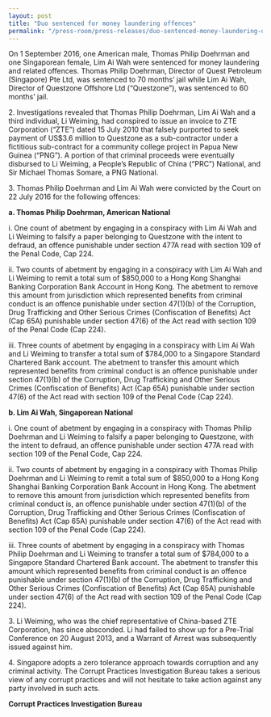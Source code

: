 ```yaml
---
layout: post
title: "Duo sentenced for money laundering offences"
permalink: "/press-room/press-releases/duo-sentenced-money-laundering-offences"
---
```

On 1 September 2016, one American male, Thomas Philip Doehrman and one Singaporean female, Lim Ai Wah were sentenced for money laundering and related offences. Thomas Philip Doehrman, Director of Quest Petroleum (Singapore) Pte Ltd, was sentenced to 70 months’ jail while Lim Ai Wah, Director of Questzone Offshore Ltd (“Questzone”), was sentenced to 60 months’ jail.     

2\.          Investigations revealed that Thomas Philip Doehrman, Lim Ai Wah and a third individual, Li Weiming, had conspired to issue an invoice to ZTE Corporation (“ZTE”) dated 15 July 2010 that falsely purported to seek payment of US$3.6 million to Questzone as a sub-contractor under a fictitious sub-contract for a community college project in Papua New Guinea (“PNG”).  A portion of that criminal proceeds were eventually disbursed to Li Weiming, a People’s Republic of China (“PRC”) National, and Sir Michael Thomas Somare, a PNG National.

3\.          Thomas Philip Doehrman and Lim Ai Wah were convicted by the Court on 22 July 2016 for the following offences:

**a. Thomas Philip Doehrman, American National**

i. One count of abetment by engaging in a conspiracy with Lim Ai Wah and Li Weiming to falsify a paper belonging to Questzone with the intent to defraud, an offence punishable under section 477A read with section 109 of the Penal Code, Cap 224.

ii. Two counts of abetment by engaging in a conspiracy with Lim Ai Wah and Li Weiming to remit a total sum of $850,000 to a Hong Kong Shanghai Banking Corporation Bank Account in Hong Kong. The abetment to remove this amount from jurisdiction which represented benefits from criminal conduct is  an offence punishable under section 47(1)(b) of the Corruption, Drug Trafficking and Other Serious Crimes (Confiscation of Benefits) Act (Cap 65A) punishable under section 47(6) of the Act read with section 109 of the Penal Code (Cap 224).

iii. Three counts of abetment by engaging in a conspiracy with Lim Ai Wah and Li Weiming to transfer a total sum of $784,000 to a Singapore Standard Chartered Bank account. The abetment to transfer this amount which represented benefits from criminal conduct is an offence punishable under section 47(1)(b) of the Corruption, Drug Trafficking and Other Serious Crimes (Confiscation of Benefits) Act (Cap 65A) punishable under section 47(6) of the Act read with section 109 of the Penal Code (Cap 224).

**b. Lim Ai Wah, Singaporean National**

i. One count of abetment by engaging in a conspiracy with Thomas Philip Doehrman and Li Weiming to falsify a paper belonging to Questzone, with the intent to defraud, an offence punishable under section 477A read with section 109 of the Penal Code, Cap 224.

ii. Two counts of abetment by engaging in a conspiracy with Thomas Philip Doehrman and Li Weiming to remit a total sum of $850,000 to a Hong Kong Shanghai Banking Corporation Bank Account in Hong Kong. The abetment to remove this amount from jurisdiction which represented benefits from criminal conduct is, an offence punishable under section 47(1)(b) of the Corruption, Drug Trafficking and Other Serious Crimes (Confiscation of Benefits) Act (Cap 65A) punishable under section 47(6) of the Act read with section 109 of the Penal Code (Cap 224).

iii. Three counts of abetment by engaging in a conspiracy with Thomas Philip Doehrman and Li Weiming to transfer a total sum of $784,000 to a Singapore Standard Chartered Bank account. The abetment to transfer this amount which represented benefits from criminal conduct is an offence punishable under section 47(1)(b) of the Corruption, Drug Trafficking and Other Serious Crimes (Confiscation of Benefits) Act (Cap 65A) punishable under section 47(6) of the Act read with section 109 of the Penal Code (Cap 224).

3\.          Li Weiming, who was the chief representative of China-based ZTE Corporation, has since absconded. Li had failed to show up for a Pre-Trial Conference on 20 August 2013, and a Warrant of Arrest was subsequently issued against him.

4\.          Singapore adopts a zero tolerance approach towards corruption and any criminal activity. The Corrupt Practices Investigation Bureau takes a serious view of any corrupt practices and will not hesitate to take action against any party involved in such acts.

**Corrupt Practices Investigation Bureau**
